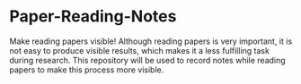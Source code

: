 # Paper-Reading-Notes
Make reading papers visible!
Although reading papers is very important, it is not easy to produce visible results, which makes it a less fulfilling task during research. This repository will be used to record notes while reading papers to make this process more visible.
<!--stackedit_data:
eyJoaXN0b3J5IjpbMTA2MzcwMzY0MCwxNDY4ODY1OTcwXX0=
-->
